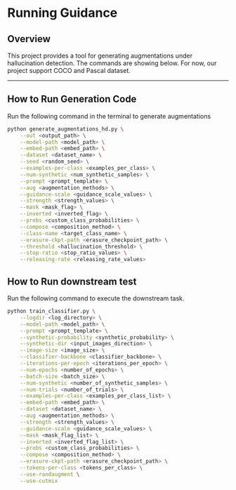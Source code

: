 # Running Guidance

## Overview
This project provides a tool for generating augmentations under hallucination detection. The commands are showing below. For now, our project support COCO and Pascal dataset.

---

## How to Run Generation Code

Run the following command in the terminal to generate augmentations

```bash
python generate_augmentations_hd.py \
    --out <output_path> \
    --model-path <model_path> \
    --embed-path <embed_path> \
    --dataset <dataset_name> \
    --seed <random_seed> \
    --examples-per-class <examples_per_class> \
    --num-synthetic <num_synthetic_samples> \
    --prompt <prompt_template> \
    --aug <augmentation_methods> \
    --guidance-scale <guidance_scale_values> \
    --strength <strength_values> \
    --mask <mask_flag> \
    --inverted <inverted_flag> \
    --probs <custom_class_probabilities> \
    --compose <composition_method> \
    --class-name <target_class_name> \
    --erasure-ckpt-path <erasure_checkpoint_path> \
    --threshold <hallucination_threshold> \
    --stop-ratio <stop_ratio_values> \
    --releasing-rate <releasing_rate_values>
```
## How to Run downstream test

Run the following command to execute the downstream task. 

```bash
python train_classifier.py \
    --logdir <log_directory> \
    --model-path <model_path> \
    --prompt <prompt_template> \
    --synthetic-probability <synthetic_probability> \
    --synthetic-dir <input_images_direction> \
    --image-size <image_size> \
    --classifier-backbone <classifier_backbone> \
    --iterations-per-epoch <iterations_per_epoch> \
    --num-epochs <number_of_epochs> \
    --batch-size <batch_size> \
    --num-synthetic <number_of_synthetic_samples> \
    --num-trials <number_of_trials> \
    --examples-per-class <examples_per_class_list> \
    --embed-path <embed_path> \
    --dataset <dataset_name> \
    --aug <augmentation_methods> \
    --strength <strength_values> \
    --guidance-scale <guidance_scale_values> \
    --mask <mask_flag_list> \
    --inverted <inverted_flag_list> \
    --probs <custom_class_probabilities> \
    --compose <composition_method> \
    --erasure-ckpt-path <erasure_checkpoint_path> \
    --tokens-per-class <tokens_per_class> \
    --use-randaugment \
    --use-cutmix
```


